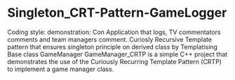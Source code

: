 # Singleton_CRT-Pattern-GameLogger
Coding style: demonstration: Con Application that logs, TV commentators comments and team managers comment. Curiosly Recursive Template pattern that ensures singleton principle on derived class by Templatising Base class GameManager
GameManager_CRTP is a simple C++ project that demonstrates the use of the Curiously Recurring Template Pattern (CRTP) to implement a game manager class.

